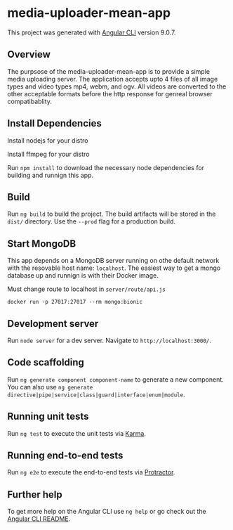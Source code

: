 # media-uploader-mean-app

This project was generated with [Angular CLI](https://github.com/angular/angular-cli) version 9.0.7.

## Overview
The purpsose of the media-uploader-mean-app is to provide a simple media uploading server. The application accepts upto 4 files of all image types and video types mp4, webm, and ogv. All videos are converted to the other acceptable formats before the http response for genreal browser compatibablity. 

## Install Dependencies
Install nodejs for your distro

Install ffmpeg for your distro

Run `npm install` to download the necessary node dependencies for building and runnign this app. 

## Build

Run `ng build` to build the project. The build artifacts will be stored in the `dist/` directory. Use the `--prod` flag for a production build.

## Start MongoDB

This app depends on a MongoDB server running on othe default network with the resovable host name: `localhost`. The easiest way to get a mongo database up and runnign is with their Docker image.

Must change route to localhost in `server/route/api.js`

`docker run -p 27017:27017 --rm mongo:bionic`

## Development server

Run `node server` for a dev server. Navigate to `http://localhost:3000/`. 

## Code scaffolding

Run `ng generate component component-name` to generate a new component. You can also use `ng generate directive|pipe|service|class|guard|interface|enum|module`.

## Running unit tests

Run `ng test` to execute the unit tests via [Karma](https://karma-runner.github.io).

## Running end-to-end tests

Run `ng e2e` to execute the end-to-end tests via [Protractor](http://www.protractortest.org/).

## Further help

To get more help on the Angular CLI use `ng help` or go check out the [Angular CLI README](https://github.com/angular/angular-cli/blob/master/README.md).
